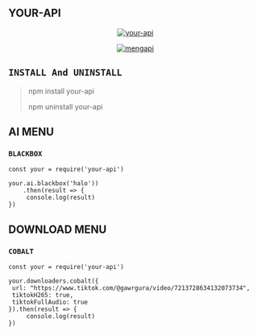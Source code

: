 ## YOUR-API

</div>

<p align="center">
<a href="##"><img title="your-api" src="https://img.shields.io/static/v1?label=package&message=your-api&color=red"></a>
</p>

<p align="center">
<a href="#"><img title="mengapi" src="https://img.shields.io/static/v1?label=FREE&message=your-api&color=pink"></a>
</p>

## ```INSTALL And UNINSTALL```
> npm install your-api
>  
> npm uninstall your-api


## AI MENU

### ```BLACKBOX```
``` 
const your = require('your-api')

your.ai.blackbox('halo'))
    .then(result => {
     console.log(result)
})
```


## DOWNLOAD MENU

### ```COBALT```
``` 
const your = require('your-api')

your.downloaders.cobalt({
 url: "https://www.tiktok.com/@gawrgura/video/7213728634132073734",
 tiktokH265: true,
 tiktokFullAudio: true
}).then(result => {
     console.log(result)
})
```
